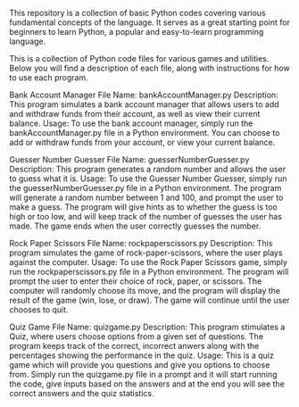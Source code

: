 This repository is a collection of basic Python codes covering various fundamental concepts of the language. It serves as a great starting point for beginners to learn Python, a popular and easy-to-learn programming language.

This is a collection of Python code files for various games and utilities. Below you will find a description of each file, along with instructions for how to use each program.

Bank Account Manager
File Name: bankAccountManager.py
Description: This program simulates a bank account manager that allows users to add and withdraw funds from their account, as well as view their current balance.
Usage: To use the bank account manager, simply run the bankAccountManager.py file in a Python environment. You can choose to add or withdraw funds from your account, or view your current balance.

Guesser Number Guesser
File Name: guesserNumberGuesser.py
Description: This program generates a random number and allows the user to guess what it is.
Usage: To use the Guesser Number Guesser, simply run the guesserNumberGuesser.py file in a Python environment. The program will generate a random number between 1 and 100, and prompt the user to make a guess. The program will give hints as to whether the guess is too high or too low, and will keep track of the number of guesses the user has made. The game ends when the user correctly guesses the number.

Rock Paper Scissors
File Name: rockpaperscissors.py
Description: This program simulates the game of rock-paper-scissors, where the user plays against the computer. 
Usage: To use the Rock Paper Scissors game, simply run the rockpaperscissors.py file in a Python environment. The program will prompt the user to enter their choice of rock, paper, or scissors. The computer will randomly choose its move, and the program will display the result of the game (win, lose, or draw). The game will continue until the user chooses to quit.

Quiz Game
File Name: quizgame.py
Description: This program stimulates a Quiz, where users choose options from a given set of questions. The program keeps track of the correct, incorrect anwers along with the percentages showing the performance in the quiz.
Usage: This is a quiz game which will provide you questions and give you options to choose from. Simply run the quizgame.py file in a prompt and it will start running the code, give inputs based on the answers and at the end you will see the correct answers and the quiz statistics.
